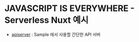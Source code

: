# JAVASCRIPT IS EVERYWHERE - Serverless Nuxt 예시

- [apiserver](./apiserver) : Sample 에서 사용할 간단한 API 서버
